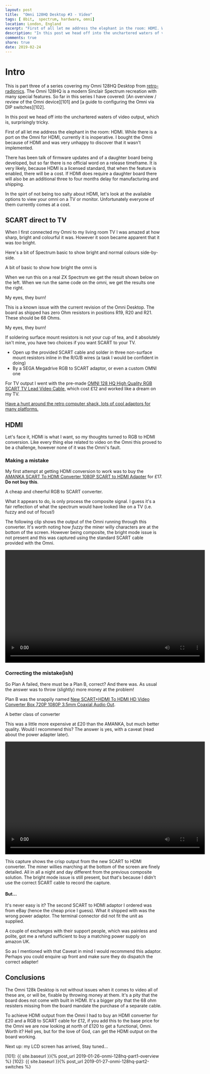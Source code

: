 ```yaml
---
layout: post
title:  "Omni 128HQ Desktop #3 - Video"
tags: [ 8bit,  spectrum, hardware, omni]
location: London, England
excerpt: "First of all let me address the elephant in the room: HDMI. While there is a port on the Omni for HDMI, currently it is inoperative. I bought the Omni because of HDMI and was very unhappy to discover that it wasn't implemented."
description: "In this post we head off into the unchartered waters of video output for the Omni 128HQ Desktop. Which is, surprisingly tricky." 
comments: true
share: true
date: 2019-02-24
---
```

# Intro

This is part three of a series covering my Omni 128HQ Desktop from [retro-radionics][1]. The Omni 128HQ is a modern Sinclair Spectrum recreation with many special features. So far in this series I have covered: [An overview / review of the Omni device][101] and [a guide to configuring the Omni via DIP switches][102].

In this post we head off into the unchartered waters of video output, which is, surprisingly tricky.

First of all let me address the elephant in the room: HDMI. While there is a port on the Omni for HDMI, currently it is inoperative. I bought the Omni because of HDMI and was very unhappy to discover that it wasn't implemented.

There has been talk of firmware updates and of a daughter board being developed, but so far there is no official word on a release timeframe. It is very likely, because HDMI is a licensed standard, that when the feature is enabled, there will be a cost. If HDMI does require a daughter board there will also be an additional three to four months delay for manufacturing and shipping.

In the spirt of not being too salty about HDMI, let's look at the available options to view your omni on a TV or monitor. Unfortunately everyone of them currently comes at a cost.

## SCART direct to TV

When I first connected my Omni to my living room TV I was amazed at how sharp, bright and colourful it was. However it soon became apparent that it was _too_ bright.

Here's a bit of Spectrum basic to show bright and normal colours side-by-side.

<div class="dbImg  centeredImg" data-src="omni-128-desktop/bright_code.png" alt="Code to descriminate bright pixels from non-bright pixels" ></div>

<div class="dbCaption">
A bit of basic to show how bright the omni is
</div>

When we run this on a real ZX Spectrum we get the result shown below on the left. When we run the same code on the omni, we get the results one the right. 

<div class="dbImg  centeredImg" data-src="omni-128-desktop/bright_fail.png" alt="Results of running the code on a real speccy" ></div>

<div class="dbCaption">
My eyes, they burn!
</div>

This is a known issue with the current revision of the Omni Desktop. The board as shipped has zero Ohm resistors in positions R19, R20 and R21. These should be 68 Ohms.

<div class="dbImg  centeredImg" data-src="omni-128-desktop/bright_resistors.png" alt="Results of running the code on a real Speccy" ></div>

<div class="dbCaption">
My eyes, they burn!
</div>

If soldering surface mount resistors is not your cup of tea, and it absolutely isn't mine, you have two choices if you want SCART to your TV. 

+ Open up the provided SCART cable and solder in three non-surface mount resistors inline in the R/G/B wires (a task I would be confident in doing)
+ By a SEGA Megadrive RGB to SCART adaptor, or even a custom OMNI one

For TV output I went with the pre-made  [OMNI 128 HQ High Quality RGB SCART TV Lead Video Cable][2], which cost £12 and worked like a dream on my TV.

<div class="dbImg  centeredImg" data-src="omni-128-desktop/rcs.png" alt="Results of running the code on a real Speccy" ></div>

<div class="dbCaption">
<a href = "https://retrocomputershack.com/">Have a hunt around the retro computer shack, lots of cool adaptors for many platforms.</a>
</div>


## HDMI

Let's face it, HDMI is what I want, so my thoughts turned to RGB to HDMI conversion. Like every thing else related to video on the Omni this proved to be a challenge, however none of it was the Omni's fault.

### Making a mistake

My first attempt at getting HDMI conversion to work was to buy the [AMANKA SCART To HDMI Converter 1080P SCART to HDMI Adapter][3] for £17. **Do not buy this**. 

<div class="dbImg zoom50 centeredImg" data-src="omni-128-desktop/rgb-to-scart.png" alt="Picture of my rgb to scart converter i prurchased from Amazon." ></div>

<div class="dbCaption">
A cheap and cheerful RGB to SCART converter.
</div>

What it appears to do, is only process the composite signal. I guess it's a fair reflection of what the spectrum would have looked like on a TV (i.e. fuzzy and out of focus!)

The following clip shows the output of the Omni running through this converter. It's worth noting how *fuzzy* the miner willy characters are at the bottom of the screen. However being composite, the bright mode issue is not present and this was captured using the standard SCART cable provided with the Omni.

<video class="centeredImg" src="../images/omni-128-desktop/capture_composite.mp4"  width="640" height="360" controls preload></video>

### Correcting the mistake(ish)

So Plan A failed, there must be a Plan B, correct? And there was. As usual the answer was to throw (slightly) more money at the problem!

Plan B was the snappily named [New SCART+HDMI To HDMI HD Video Converter Box 720P 1080P 3.5mm Coaxial Audio Out][4]. 

<div class="dbImg zoom50 centeredImg" data-src="omni-128-desktop/rgb_converter.png" alt="Code to descriminate bright pixels from non-bright pixels" ></div>

<div class="dbCaption">
A better class of converter
</div>


This was a little more expensive at £20 than the AMANKA, but much better quality. Would I recommend this? The answer is yes, with a caveat (read about the power adapter later).

<video class="centeredImg" src="../images/omni-128-desktop/capture_rgb.mp4"  width="640" height="360" controls preload></video>

This capture shows the crisp output from the new SCART to HDMI converter. The miner willies marching at the bottom of the screen are finely detailed. All in all a night and day different from the previous composite solution. The  bright mode issue is still present, but that's because I didn't use the correct SCART cable to record the capture.

#### But...

It's never easy is it? The second SCART to HDMI adaptor I ordered was from eBay (hence the cheap price I guess). What it shipped with was the wrong power adaptor. The terminal connector did not fit the unit as supplied.

A couple of exchanges with their support people, which was painless and polite, got me a refund sufficient  to buy a matching power supply on amazon UK.

So as I mentioned with that Caveat in mind I would recommend this adaptor. Perhaps you could enquire up front and make sure they do dispatch the correct adapter!

## Conclusions

The Omni 128k Desktop is not without issues when it comes to video all of these  are, or will be, fixable by throwing money at them. It's a pity that the board does not come  with built in HDMI. It's a bigger pity that the 68 ohm resisters missing from the board mandate the purchase of a separate cable.

To achieve HDMI output from the Omni I had to buy an HDMI converter for £20 and a RGB to SCART cable for £12, if you add this to the base price for the Omni we are now looking at north of £120 to get a functional, Omni. Worth it? Hell yes, but for the love of God, can get the HDMI output on the board working.

Next up: my LCD screen has arrived, Stay tuned... 


[1]: https://retroradionics.co.uk/
[2]: https://www.ebay.co.uk/itm/OMNI-128-HQ-High-Quality-RGB-Scart-TV-Lead-Video-Cable/253568142226
[3]: https://www.amazon.co.uk/gp/product/B0784JCCXS/ref=ppx_yo_dt_b_asin_title_o05__o00_s00?ie=UTF8&psc=1
[4]: https://www.ebay.co.uk/itm/New-SCART-HDMI-To-HDMI-HD-Video-Converter-Box-720P-1080P-3-5mm-Coaxial-Audio-Out/292855206364?ssPageName=STRK%3AMEBIDX%3AIT&var=591628881354&_trksid=p2057872.m2749.l2649
[101]: {{ site.baseurl }}{% post_url 2019-01-26-onmi-128hq-part1-overview %}
[102]: {{ site.baseurl }}{% post_url 2019-01-27-onmi-128hq-part2-switches %}
